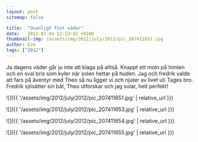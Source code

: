 ```yaml
---
layout: post
sitemap: false

title:  "Ovanligt fint väder"
date:   2012-07-04 12:53:02 +0100
thumbnail-img: /assets/img/2012/july/2012/pic_207411651.jpg
author: Eva
tags: ["2012"]
---
```


Ja dagens väder går ju inte att klaga på alltså. Knappt ett moln på himlen och en sval bris som kyler när solen hettar på huden. Jag och fredrik valde att fars på äventyr med Theo så nu ligger vi och njuter av livet uti Tages bro. Fredrik sjösätter sin båt, Theo utforskar och jag solar, helt perfekt!

![]({{ '/assets/img/2012/july/2012/pic_207411651.jpg'  | relative_url }})

![]({{ '/assets/img/2012/july/2012/pic_207411653.jpg'  | relative_url }})

![]({{ '/assets/img/2012/july/2012/pic_207411654.jpg'  | relative_url }})

![]({{ '/assets/img/2012/july/2012/pic_207411655.jpg'  | relative_url }})

